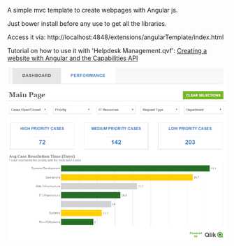 A simple mvc template to create webpages with Angular js.

Just bower install before any use to get all the libraries.

Access it via:
http://localhost:4848/extensions/angularTemplate/index.html

Tutorial on how to use it with 'Helpdesk Management.qvf':
<a href="https://community.qlik.com/blogs/qlikviewdesignblog/2016/02/05/creating-a-website-with-angular-and-the-capabilities-api">Creating a website with Angular and the Capabilities API</a>

<img src="preview.png">